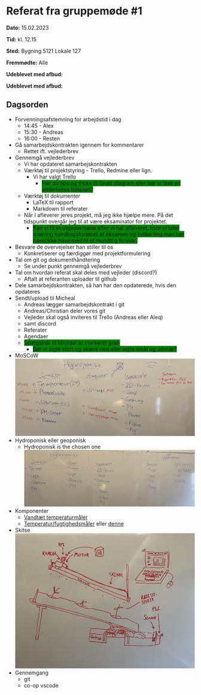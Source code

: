 # Referat fra gruppemøde \#1
**Dato:** 15.02.2023

**Tid:** kl. 12.15

**Sted:** Bygning 5121    Lokale 127

**Fremmødte:** Alle

**Udeblevet med afbud:**

**Udeblevet med afbud:**

## Dagsorden
- Forvenningsafstemning for arbejdstid i dag
  - 14:45 - Alex
  - 15:30 - Andreas
  - 16:00 - Resten
- Gå samarbejdskontrakten igennem for kommentarer
  - Rettet ift. vejlederbrev
- Gennemgå vejlederbrev
  - Vi har opdateret samarbejskontrakten
  - Værktøj til projektstyring - Trello, Redmine eller lign.
    - Vi har valgt Trello
      - <span style="background:green">Har du tips og tricks til Gnatt diagram eller bør vi lave en anderledes tidsplan?</span>
  - Værktøj til dokumenter
    - LaTeX til rapport
    - Markdown til referater
  - Når I afleverer jeres projekt, må jeg ikke hjælpe mere. På det tidspunkt overgår jeg til  at være eksaminator for projektet.
    - <span style="background:green">Kan vi få et vejledermøde efter vi har afleveret, hvor vi taler omkring handlingsforløbet af eksamen og hvilke ting man bør have/ikke have med til et mundtlig forsvar.</span>
- Besvare de overvejelser han stiller til os
  - Konkretiserer og færdiggør med projektformulering
- Tal om git og dokumenthåndtering
  - Se under punkt gennemgå vejlederbrev
- Tal om hvordan referat skal deles med vejleder (discord?)
  - Aftalt at referanten uploader til github
- Dele samarbejdskontrakten, så han har den opdaterede, hvis den opdateres
- Sendt/upload til Micheal
  - Andreas lægger samarbejdskontrakt i git
  - Andreas/Christian deler vores git
  - Vejleder skal også inviteres til Trello (Andreas eller Aleq)
  - samt discord
  - Referater
  - Agendaer
  - <span style="background:green">Spørgsmål til Michael er markeret grøn</span>
    - <span style="background:green">Bør vi sigte stort og skære ned eller sigte småt og udvide?</span>
- MoSCoW
![MoSCoW](resources\summery_img\brainstorm_moscow.jpg)
- Hydroponisk eller geoponisk
  - Hydroponisk is the chosen one
![Brainstorm](resources\summery_img\hydrponisk_vs_geoponisk.jpg)
- Komponenter
  - [Vandtæt temperaturmåler](https://stock.ece.au.dk/components/details/548)
  - [Temperatur/fugtighedsmåler](https://stock.ece.au.dk/components/details/428) eller [denne](https://stock.ece.au.dk/components/details/319)
- Skitse
![Skitse](resources\summery_img\skitse.jpg)
- Gennemgang
  - git
  - co-op vscode